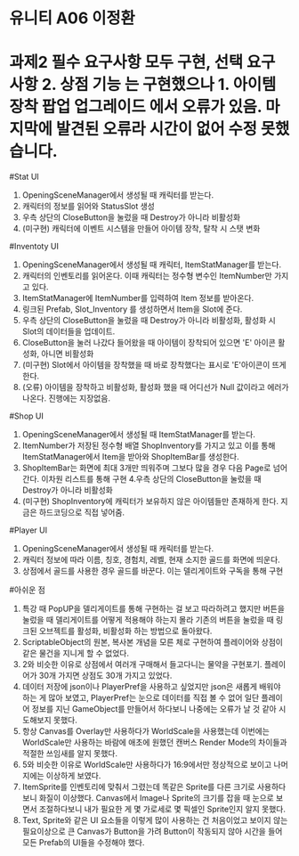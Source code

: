 # 유니티 A06 이정환 
# 과제2 필수 요구사항 모두 구현, 선택 요구 사항  2. 상점 기능 는 구현했으나 1. 아이템 장착 팝업 업그레이드 에서 오류가 있음. 마지막에 발견된 오류라 시간이 없어 수정 못했습니다.

#Stat UI
  1. OpeningSceneManager에서 생성될 때 캐릭터를 받는다.
  2. 캐릭터의 정보를 읽어와  StatusSlot 생성
  3. 우측 상단의 CloseButton을 눌렀을 때 Destroy가 아니라 비활성화
  4. (미구현) 캐릭터에 이벤트 시스템을 만들어 아이템 장착, 탈착 시 스탯 변화

#Inventoty UI
  1. OpeningSceneManager에서 생성될 때 캐릭터, ItemStatManager를 받는다.
  2. 캐릭터의 인벤토리를 읽어온다. 이때 캐릭터는 정수형 변수인 ItemNumber만 가지고 있다.
  3. ItemStatManager에 ItemNumber를 입력하여 Item 정보를 받아온다.
  4. 링크된 Prefab, Slot_Inventory 를 생성하면서 Item을 Slot에 준다.
  5. 우측 상단의 CloseButton을 눌렀을 때 Destroy가 아니라 비활성화, 활성화 시 Slot의 데이터들을 업데이트.
  6. CloseButton을 눌러 나갔다 들어왔을 때 아이템이 장착되어 있으면 'E' 아이콘 활성화, 아니면 비활성화
  7. (미구현) Slot에서 아이템을 장착했을 때 바로 장착했다는 표시로 'E'아이콘이 뜨게 한다.
  8. (오류) 아이템을 장착하고 비활성화, 활성화 했을 때 어디선가 Null 값이라고 에러가 나온다. 진행에는 지장없음.

#Shop UI
  1. OpeningSceneManager에서 생성될 때 ItemStatManager를 받는다.
  2. ItemNumber가 저장된 정수형 배열 ShopInventory를 가지고 있고 이를 통해 ItemStatManager에서 Item을 받아와 ShopItemBar를 생성한다.
  3. ShopItemBar는 화면에 최대 3개만 띄워주며 그보다 많을 경우 다음 Page로 넘어간다. 이차원 리스트를 통해 구현
  4.우측 상단의 CloseButton을 눌렀을 때 Destroy가 아니라 비활성화
  5. (미구현)  ShopInventory에 캐릭터가 보유하지 않은 아이템들만 존재하게 한다. 지금은 하드코딩으로 직접 넣어줌.

#Player UI 
  1. OpeningSceneManager에서 생성될 때 캐릭터를 받는다.
  2. 캐릭터 정보에 따라 이름, 칭호, 경험치, 레벨, 현재 소지한 골드를 화면에 띄운다.
  3. 상점에서 골드를 사용한 경우 골드를 바꾼다. 이는 델리게이트와 구독을 통해 구현

#아쉬운 점
  1. 특강 때 PopUP을 델리게이트를 통해 구현하는 걸 보고 따라하려고 했지만 버튼을 눌렀을 때 델리게이트를 어떻게 적용해야 하는지 몰라 기존의 버튼을 눌렀을 때 링크된 오브젝트를 활성화, 비활성화 하는 방법으로 돌아왔다.
  2. ScriptableObject의 원본, 복사본 개념을 모른 체로 구현하여 플레이어와 상점이 같은 물건을 지니게 할 수 없었다.
  3. 2와 비슷한 이유로 상점에서 여러개 구매해서 들고다니는 물약을 구현포기. 플레이어가 30개 가지면 상점도 30개 가지고 있었다.
  4. 데이터 저장에 json이나 PlayerPref을 사용하고 싶었지만 json은 새롭게 배워야 하는 게 많아 보였고, PlayerPref는 눈으로 데이터를 직접 볼 수 없어 일단 플레이어 정보를 지닌 GameObject를 만들어서 하다보니 나중에는 오류가 날 것 같아 시도해보지 못했다.
  5. 항상 Canvas를 Overlay만 사용하다가 WorldScale을 사용했는데 이번에는 WorldScale만 사용하는 바람에 애초에 원했던 캔버스 Render Mode의 차이들과 적절한 쓰임새를 알지 못했다.
  6. 5와 비슷한 이유로 WorldScale만 사용하다가 16:9에서만 정상적으로 보이고 나머지에는 이상하게 보였다.
  7. ItemSprite를 인벤토리에 맞춰서 그렸는데 똑같은 Sprite를 다른 크기로 사용하다보니 화질이 이상했다. Canvas에서 Image나 Sprite의 크기를 잡을 때 눈으로 보면서 조절하다보니 내가 필요한 게 몇 가로세로 몇 픽셀인 Sprite인지 알지 못했다.
  8. Text, Sprite와 같은 UI 요소들을 이렇게 많이 사용하는 건 처음이었고 보이지 않는 필요이상으로 큰 Canvas가 Button을 가려 Button이 작동되지 않아 시간을 들어 모든 Prefab의 UI들을 수정해야 했다. 
